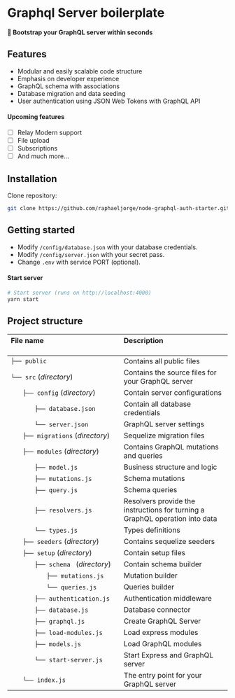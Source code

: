 # Graphql Server boilerplate
<strong>🚀 Bootstrap your GraphQL server within seconds</strong>

## Features
- Modular and easily scalable code structure
- Emphasis on developer experience
- GraphQL schema with associations
- Database migration and data seeding
- User authentication using JSON Web Tokens with GraphQL API

#### Upcoming features
- [ ] Relay Modern support
- [ ] File upload
- [ ] Subscriptions
- [ ] And much more...

## Installation
Clone repository:
```sh
git clone https://github.com/raphaeljorge/node-graphql-auth-starter.git
```
## Getting started
- Modify `/config/database.json` with your database credentials.
- Modify `/config/server.json` with your secret pass.
- Change `.env` with service PORT (optional).

#### Start server

```sh
# Start server (runs on http://localhost:4000)
yarn start
```


## Project structure
| File name 　　　　　　　　　　　　　　| Description 　　　　　　　　<br><br>|
| :--  | :--         |
| `├── public` | Contains all public files |
| `└── src` (_directory_) | Contains the source files for your GraphQL server |
| `　　├── config` (_directory_) | Contain server configurations |
| `　　　　├── database.json` | Contain all database credentials |
| `　　　　└── server.json` | GraphQL server settings |
| `　　├── migrations` (_directory_) | Sequelize migration files |
| `　　├── modules` (_directory_) | Contains GraphQL mutations and queries |
| `　　　　├── model.js ` | Business structure and logic |
| `　　　　├── mutations.js ` | Schema mutations |
| `　　　　├── query.js ` | Schema queries |
| `　　　　├── resolvers.js ` | Resolvers provide the instructions for turning a GraphQL operation into data |
| `　　　　└── types.js ` | Types definitions |
| `　　├── seeders` (_directory_) | Contains sequelize seeders |
| `　　├── setup` (_directory_) | Contain setup files |
| `　　　　├── schema ` (_directory_) | Contain schema builder |
| `　　　　　　├── mutations.js ` | Mutation builder |
| `　　　　　　└── queries.js ` | Queries builder |
| `　　　　├── authentication.js ` | Authentication middleware |
| `　　　　├── database.js ` | Database connector |
| `　　　　├── graphql.js ` | Create GraphQL Server |
| `　　　　├── load-modules.js ` | Load express modules |
| `　　　　├── models.js ` | Load GraphQL modules |
| `　　　　└── start-server.js ` | Start Express and GraphQL server |
| `　　└── index.js` | The entry point for your GraphQL server |